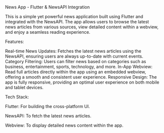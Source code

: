 News App - Flutter & NewsAPI Integration


This is a simple yet powerful news application built using Flutter and integrated with the NewsAPI. The app allows users to browse the latest news articles from various sources, view detailed content within a webview, and enjoy a seamless reading experience.


Features:

Real-time News Updates: Fetches the latest news articles using the NewsAPI, ensuring users are always up-to-date with current events.
Category Filtering: Users can filter news based on categories such as business, entertainment, sports, technology, and more.
In-App Webview: Read full articles directly within the app using an embedded webview, offering a smooth and consistent user experience.
Responsive Design: The app is fully responsive, providing an optimal user experience on both mobile and tablet devices.


Tech Stack:


Flutter: For building the cross-platform UI.

NewsAPI: To fetch the latest news articles.

Webview: To display detailed news content within the app.
